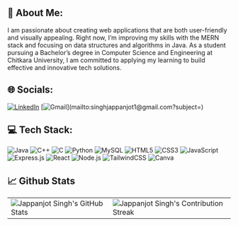 ## 💫 About Me:
I am passionate about creating web applications that are both user-friendly and visually appealing. Right now, I’m improving my skills with the MERN stack and focusing on data structures and algorithms in Java. As a student pursuing a Bachelor’s degree in Computer Science and Engineering at Chitkara University, I am committed to applying my learning to build effective and innovative tech solutions.


## 🌐 Socials:
[![LinkedIn](https://img.shields.io/badge/LinkedIn-%230077B5.svg?style=for-the-badge&logo=linkedin&logoColor=white)](https://www.linkedin.com/in/jappanjot-singh-275440257) 
[![Gmail](https://img.shields.io/badge/Gmail-%230077B5.svg?style=for-the-badge&logo=gmail&logoColor=white&labelColor=rgb(52,%20168,%2083)&color=rgb(52,%20168,%2083))](mailto:singhjappanjot1@gmail.com?subject=) 

## 💻 Tech Stack:
![Java](https://img.shields.io/badge/Java-%23F7B731.svg?style=for-the-badge&logo=java&logoColor=white) ![C++](https://img.shields.io/badge/c++-%2300599C.svg?style=for-the-badge&logo=c%2B%2B&logoColor=white) ![C](https://img.shields.io/badge/c-%2300599C.svg?style=for-the-badge&logo=c&logoColor=white) ![Python](https://img.shields.io/badge/python-3670A0?style=for-the-badge&logo=python&logoColor=ffdd54) ![MySQL](https://img.shields.io/badge/mysql-4479A1.svg?style=for-the-badge&logo=mysql&logoColor=white) ![HTML5](https://img.shields.io/badge/html5-%23E34F26.svg?style=for-the-badge&logo=html5&logoColor=white) ![CSS3](https://img.shields.io/badge/css3-%231572B6.svg?style=for-the-badge&logo=css3&logoColor=white) ![JavaScript](https://img.shields.io/badge/javascript-%23323330.svg?style=for-the-badge&logo=javascript&logoColor=%23F7DF1E) ![Express.js](https://img.shields.io/badge/express.js-%23404d59.svg?style=for-the-badge&logo=express&logoColor=%2361DAFB) ![React](https://img.shields.io/badge/react-%2361DAFB.svg?style=for-the-badge&logo=react&logoColor=white) ![Node.js](https://img.shields.io/badge/node.js-6DA55F?style=for-the-badge&logo=node.js&logoColor=white) ![TailwindCSS](https://img.shields.io/badge/tailwindcss-%2338B2AC.svg?style=for-the-badge&logo=tailwindcss&logoColor=white) ![Canva](https://img.shields.io/badge/Canva-%2300C4CC.svg?style=for-the-badge&logo=Canva&logoColor=white)

<div>
<h2 class="section-heading">📈 Github Stats</h2>
 <table  width="100%" height="100%" >
    <tr>
       <td><img style="border: none;" src="https://github-profile-summary-cards.vercel.app/api/cards/profile-details?username=Jappanjot26&theme=github_dark" alt="Jappanjot Singh's GitHub Stats"/></td>   
       <td><img style="border: none;" src="https://github-readme-streak-stats.herokuapp.com/?user=Jappanjot26&theme=merko" alt="Jappanjot Singh's Contribution Streak"/></td>
    </tr>
 </table>

 <table  width="100%" height="100%" >
    <tr>
<!--         <td><img style="border: none;" src="https://github-profile-summary-cards.vercel.app/api/cards/stats?username=Jappanjot26&theme=github_dark" alt="Jappanjot Singh's GitHub Stats"/></td> -->
        <td><img style="border: none;" src="https://github-profile-summary-cards.vercel.app/api/cards/productive-time?username=Jappanjot26&theme=github_dark&utcOffset=10" alt="Jappanjot Singh's GitHub Stats"/>
<!--         <td><img style="border: none;" src="https://github-profile-summary-cards.vercel.app/api/cards/repos-per-language?username=Jappanjot26&theme=github_dark" alt="Jappanjot Singh's GitHub Stats"/></td> -->
        <td><img style="border: none; width:100%;" src="https://github-profile-summary-cards.vercel.app/api/cards/most-commit-language?username=Jappanjot26&theme=github_dark" alt="Jappanjot Singh's GitHub Stats"/></td>
    </tr>
 </table>
</div>





---
<!--
-->
[![](https://visitcount.itsvg.in/api?id=Jappanjot26&icon=0&color=0)](https://visitcount.itsvg.in)

